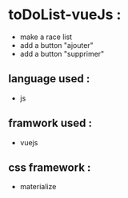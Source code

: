  
 
 toDoList-vueJs :
 ==============

 - make a race list
 - add a button "ajouter"
- add a button "supprimer"

language used :
-------------
- js

framwork used :
-------------
- vuejs

css framework :
-------------
- materialize
